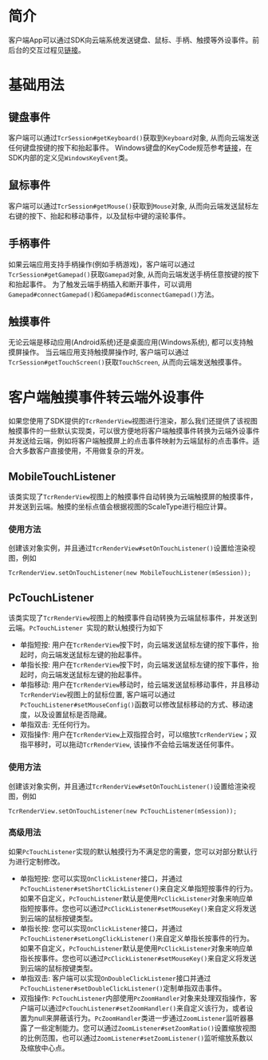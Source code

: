 # 简介
客户端App可以通过SDK向云端系统发送键盘、鼠标、手柄、触摸等外设事件。前后台的交互过程见[链接]()。

# 基础用法

## 键盘事件
客户端可以通过```TcrSession#getKeyboard()```获取到```Keyboard```对象, 从而向云端发送任何键盘按键的按下和抬起事件。
Windows键盘的KeyCode规范参考[链接](https://www.toptal.com/developers/keycode)，在SDK内部的定义见```WindowsKeyEvent```类。

## 鼠标事件
客户端可以通过```TcrSession#getMouse()```获取到```Mouse```对象, 从而向云端发送鼠标左右键的按下、抬起和移动事件，以及鼠标中键的滚轮事件。

## 手柄事件
如果云端应用支持手柄操作(例如手柄游戏)，客户端可以通过```TcrSession#getGamepad()```获取```Gamepad```对象, 从而向云端发送手柄任意按键的按下和抬起事件。
为了触发云端手柄插入和断开事件，可以调用```Gamepad#connectGamepad()```和```Gamepad#disconnectGamepad()```方法。

## 触摸事件
无论云端是移动应用(Android系统)还是桌面应用(Windows系统), 都可以支持触摸屏操作。
当云端应用支持触摸屏操作时, 客户端可以通过```TcrSession#getTouchScreen()```获取```TouchScreen```, 从而向云端发送触摸事件。

# 客户端触摸事件转云端外设事件
如果您使用了SDK提供的```TcrRenderView```视图进行渲染，那么我们还提供了该视图触摸事件的一些默认实现类，可以很方便地将客户端触摸事件转换为云端外设事件并发送给云端，例如将客户端触摸屏上的点击事件映射为云端鼠标的点击事件。适合大多数客户直接使用，不用做复杂的开发。

## MobileTouchListener
该类实现了```TcrRenderView```视图上的触摸事件自动转换为云端触摸屏的触摸事件，并发送到云端。触摸的坐标点值会根据视图的ScaleType进行相应计算。

### 使用方法
创建该对象实例，并且通过```TcrRenderView#setOnTouchListener()```设置给渲染视图，例如
```
TcrRenderView.setOnTouchListener(new MobileTouchListener(mSession));
```

## PcTouchListener
该类实现了```TcrRenderView```视图上的触摸事件自动转换为云端鼠标事件，并发送到云端。```PcTouchListener ```实现的默认触摸行为如下

- 单指短按: 用户在```TcrRenderView```按下时，向云端发送鼠标左键的按下事件，抬起时，向云端发送鼠标左键的抬起事件。
- 单指长按: 用户在```TcrRenderView```按下时，向云端发送鼠标左键的按下事件，抬起时，向云端发送鼠标左键的抬起事件。
- 单指移动: 用户在```TcrRenderView```移动时，给云端发送鼠标移动事件，并且移动```TcrRenderView```视图上的鼠标位置, 客户端可以通过```PcTouchListener#setMouseConfig()```函数可以修改鼠标移动的方式、移动速度，以及设置鼠标是否隐藏。
- 单指双击: 无任何行为。
- 双指操作: 用户在```TcrRenderView```上双指捏合时，可以缩放```TcrRenderView```；双指平移时，可以拖动```TcrRenderView```, 该操作不会给云端发送任何事件。

### 使用方法
创建该对象实例，并且通过```TcrRenderView#setOnTouchListener()```设置给渲染视图，例如
```
TcrRenderView.setOnTouchListener(new PcTouchListener(mSession));
```

### 高级用法
如果```PcTouchListener```实现的默认触摸行为不满足您的需要，您可以对部分默认行为进行定制修改。

- 单指短按: 您可以实现```OnClickListener```接口，并通过```PcTouchListener#setShortClickListener()```来自定义单指短按事件的行为。如果不自定义，```PcTouchListener```默认是使用```PcClickListener```对象来响应单指短按事件。您也可以通过```PcClickListener#setMouseKey()```来自定义将发送到云端的鼠标按键类型。
- 单指长按: 您可以实现```OnClickListener```接口，并通过```PcTouchListener#setLongClickListener()```来自定义单指长按事件的行为。如果不自定义，```PcTouchListener```默认是使用```PcClickListener```对象来响应单指长按事件。您也可以通过```PcClickListener#setMouseKey()```来自定义将发送到云端的鼠标按键类型。
- 单指双击: 客户端可以实现```OnDoubleClickListener```接口并通过```PcTouchListener#setDoubleClickListener()```定制单指双击事件。
- 双指操作: ```PcTouchListener```内部使用```PcZoomHandler```对象来处理双指操作，客户端可以通过```PcTouchListener#setZoomHandler()```来自定义该行为，或者设置为null来屏蔽该行为。```PcZoomHandler```类进一步通过```ZoomListener```监听器暴露了一些定制能力。您可以通过```ZoomListener#setZoomRatio()```设置缩放视图的比例范围，也可以通过```ZoomListener#setZoomListener()```监听缩放系数以及缩放中心点。
